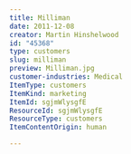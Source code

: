 ```yaml
---
title: Milliman
date: 2011-12-08
creator: Martin Hinshelwood
id: "45368"
type: customers
slug: milliman
preview: Milliman.jpg
customer-industries: Medical
ItemType: customers
ItemKind: marketing
ItemId: sgjmWlysgfE
ResourceId: sgjmWlysgfE
ResourceType: customers
ItemContentOrigin: human

---
```


